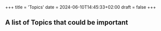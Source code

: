 +++
title = 'Topics'
date = 2024-06-10T14:45:33+02:00
draft = false
+++
## A list of Topics that could be important

